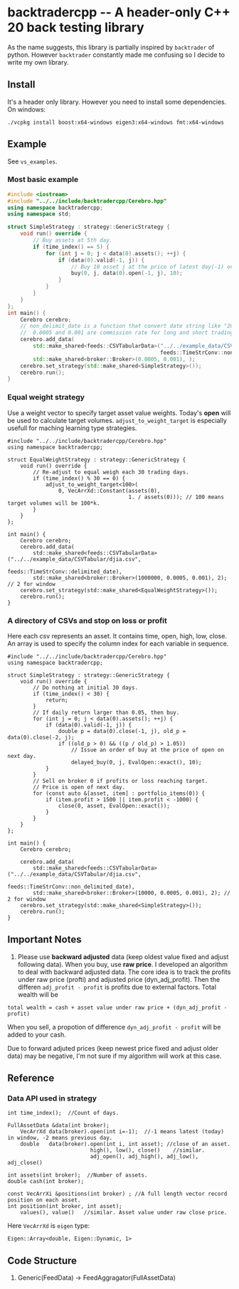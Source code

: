 # backtradercpp -- A header-only C++ 20 back testing library

As the name suggests, this library is partially inspired by `backtrader` of python. However `backtrader` constantly made me confusing so I decide to write my own library.

## Install

It's a header only library. However you need to install some dependencies. On windows:
```
./vcpkg install boost:x64-windows eigen3:x64-windows fmt:x64-windows
```


## Example
See `vs_examples`.

### Most basic example

```cpp
#include <iostream>
#include "../../include/backtradercpp/Cerebro.hpp"
using namespace backtradercpp;
using namespace std;

struct SimpleStrategy : strategy::GenericStrategy {
    void run() override {
        // Buy assets at 5th day.
        if (time_index() == 5) {
            for (int j = 0; j < data(0).assets(); ++j) {
                if (data(0).valid(-1, j)) {
                    // Buy 10 asset j at the price of latest day(-1) on the broker 0.
                    buy(0, j, data(0).open(-1, j), 10);
                }
            }
        }
    }
};
int main() {
    Cerebro cerebro;
    // non_delimit_date is a function that convert date string like "20200101" to standard format.
    //  0.0005 and 0.001 are commission rate for long and short trading.
    cerebro.add_data(
        std::make_shared<feeds::CSVTabularData>("../../example_data/CSVTabular/djia.csv",
                                                feeds::TimeStrConv::non_delimited_date),
        std::make_shared<broker::Broker>(0.0005, 0.001), );
    cerebro.set_strategy(std::make_shared<SimpleStrategy>());
    cerebro.run();
}
```

### Equal weight strategy

Use a weight vector to specify target asset value weights. Today's **open** will be used to calculate target volumes. `adjust_to_weight_target` is especially usefull for maching learning type strategies.

```
#include "../../include/backtradercpp/Cerebro.hpp"
using namespace backtradercpp;

struct EqualWeightStrategy : strategy::GenericStrategy {
    void run() override {
        // Re-adjust to equal weigh each 30 trading days.
        if (time_index() % 30 == 0) {
            adjust_to_weight_target<100>(
                0, VecArrXd::Constant(assets(0),
                                      1. / assets(0))); // 100 means target volumes will be 100*k.
        }
    }
};

int main() {
    Cerebro cerebro;
    cerebro.add_data(
        std::make_shared<feeds::CSVTabularData>("../../example_data/CSVTabular/djia.csv",
                                                feeds::TimeStrConv::delimited_date),
        std::make_shared<broker::Broker>(1000000, 0.0005, 0.001), 2); // 2 for window
    cerebro.set_strategy(std::make_shared<EqualWeightStrategy>());
    cerebro.run();
}
```

### A directory of CSVs and stop on loss or profit

Here each csv represents an asset. It contains time, open, high, low, close. An array is used to specify the column index for each variable in sequence.

```
#include "../../include/backtradercpp/Cerebro.hpp"
using namespace backtradercpp;

struct SimpleStrategy : strategy::GenericStrategy {
    void run() override {
        // Do nothing at initial 30 days.
        if (time_index() < 30) {
            return;
        }
        // If daily return larger than 0.05, then buy.
        for (int j = 0; j < data(0).assets(); ++j) {
            if (data(0).valid(-1, j)) {
                double p = data(0).close(-1, j), old_p = data(0).close(-2, j);
                if ((old_p > 0) && ((p / old_p) > 1.05))
                    // Issue an order of buy at the price of open on next day.
                    delayed_buy(0, j, EvalOpen::exact(), 10);
            }
        }
        // Sell on broker 0 if profits or loss reaching target.
        // Price is open of next day.
        for (const auto &[asset, item] : portfolio_items(0)) {
            if (item.profit > 1500 || item.profit < -1000) {
                close(0, asset, EvalOpen::exact());
            }
        }
    }
};

int main() {
    Cerebro cerebro;

    cerebro.add_data(
        std::make_shared<feeds::CSVTabularData>("../../example_data/CSVTabular/djia.csv",
                                                feeds::TimeStrConv::non_delimited_date),
        std::make_shared<broker::Broker>(10000, 0.0005, 0.001), 2); // 2 for window
    cerebro.set_strategy(std::make_shared<SimpleStrategy>());
    cerebro.run();
}
```

## Important Notes

1. Please use **backward adjusted** data (keep oldest value fixed and adjust following data). When you buy, use **raw price**. I developed an algorithm to deal with backward adjusted data. The core idea is to track the profits under raw price (profti) and adjusted price (dyn_adj_profit). Then the differen `adj_profit - profit` is profits due to external factors. Total wealth will be
```
total wealth = cash + asset value under raw price + (dyn_adj_profit - profit)
```

When you sell, a propotion of difference `dyn_adj_profit - profit` will be added to your cash.

Due to forward adjuted prices (keep newest price fixed and adjust older data) may be negative, I'm not sure if my algorithm will work at this case.

## Reference

### Data API used in strategy

```
int time_index();  //Count of days.

FullAssetData &data(int broker);  	
	VecArrXd data(broker).open(int i=-1);  //-1 means latest (today) in window, -2 means previous day.
	double   data(broker).open(int i, int asset); //close of an asset.
	                      high(), low(), close()    //similar.
	                      adj_open(), adj_high(), adj_low(), adj_close()

int assets(int broker);  //Number of assets.
double cash(int broker);

const VecArrXi &positions(int broker) ; //A full length vector record position on each asset.
int position(int broker, int asset);
    values(), value()   //similar. Asset value under raw close price.

```
Here `VecArrXd` is `eigen` type:
```
Eigen::Array<double, Eigen::Dynamic, 1>
```

### 

## Code Structure
1. Generic(FeedData) -> FeedAggragator(FullAssetData)